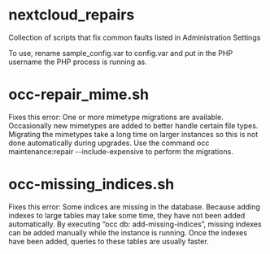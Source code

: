 # nextcloud_repairs
Collection of scripts that fix common faults listed in Administration Settings

To use, rename sample_config.var to config.var and put in the PHP username the PHP process is running as.


# occ-repair_mime.sh

Fixes this error:
One or more mimetype migrations are available. Occasionally new mimetypes are added to better handle certain file types. Migrating the mimetypes take a long time on larger instances so this is not done automatically during upgrades. Use the command occ maintenance:repair --include-expensive to perform the migrations.


# occ-missing_indices.sh

Fixes this error:
Some indices are missing in the database. Because adding indexes to large tables may take some time, they have not been added automatically. By executing “occ db: add-missing-indices”, missing indexes can be added manually while the instance is running. Once the indexes have been added, queries to these tables are usually faster.
